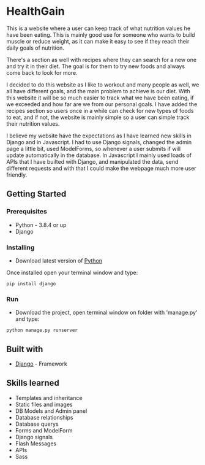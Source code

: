 # HealthGain

This is a website where a user can keep track of what nutrition values he have been eating. This is mainly good use for someone who wants to build muscle or reduce weight, as it can make it easy to see if they reach their daily goals of nutrition.

There's a section as well with recipes where they can search for a new one and try it in their diet. The goal is for them to try new foods and always come back to look for more.

I decided to do this website as I like to workout and many people as well, we all have different goals, and the main problem to achieve is our diet. With this website it will be so much easier to track what we have been eating, if we exceeded and how far are we from our personal goals. I have added the recipes section so users once in a while can check for new types of foods to eat, and if not, the website is mainly simple so a user can simple track their nutrition values.

I believe my website have the expectations as I have learned new skills in Django and in Javascript. I had to use Django signals, changed the admin page a little bit, used ModelForms, so whenever a user submits if will update automatically in the database. In Javascript I mainly used loads of APIs that I have builted with Django, and manipulated the data, send different requests and with that I could make the webpage much more user friendly.

## Getting Started

### Prerequisites

  * Python - 3.8.4 or up
  * Django
 
### Installing

  * Download latest version of [Python](https://www.python.org/downloads/)
  
  Once installed open your terminal window and type:
  ```
  pip install django
  ```

### Run
 
 - Download the project, open terminal window on folder with 'manage.py' and type:
 ```
 python manage.py runserver
 ```
 

## Built with

 * [Django](https://www.djangoproject.com/) - Framework
 
## Skills learned

 * Templates and inheritance
 * Static files and images
 * DB Models and Admin panel
 * Database relationships
 * Database querys
 * Forms and ModelForm
 * Django signals
 * Flash Messages
 * APIs
 * Sass
 
